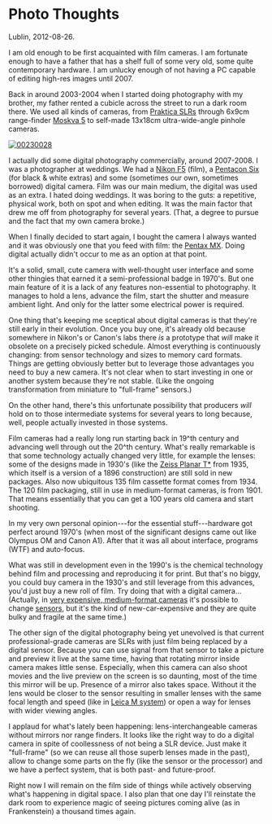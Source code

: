 # Photo Thoughts

Lublin, 2012-08-26.

I am old enough to be first acquainted with film cameras. I am fortunate enough to have a father that has a shelf full of some very old, some quite contemporary hardware. I am unlucky enough of not having a PC capable of editing high-res images until 2007.

Back in around 2003-2004 when I started doing photography with my brother, my father rented a cubicle across the street to run a dark room there. We used all kinds of cameras, from [Praktica SLRs](http://camerapedia.wikia.com/wiki/MTL_5) through 6x9cm range-finder [Moskva 5](http://mattsclassiccameras.com/moskva_5.html) to self-made 13x18cm ultra-wide-angle pinhole cameras.

<a href="http://www.flickr.com/photos/szywon/8119730372/" title="00230028 by szywon, on Flickr"><img src="http://farm9.staticflickr.com/8189/8119730372_6949dbfda2.jpg" alt="00230028"></a>

I actually did some digital photography commercially, around 2007-2008. I was a photographer at weddings. We had a [Nikon F5](http://www.mir.com.my/rb/photography/hardwares/classics/NikonF5) (film), a [Pentacon Six](http://camerapedia.wikia.com/wiki/Praktisix_%26_Pentacon_six) (for black & white extras) and some (sometimes our own, sometimes borrowed) digital camera. Film was our main medium, the digital was used as an extra. I hated doing weddings. It was boring to the guts: a repetitive, physical work, both on spot and when editing. It was the main factor that drew me off from photography for several years. (That, a degree to pursue and the fact that my own camera broke.)

When I finally decided to start again, I bought the camera I always wanted and it was obviously one that you feed with film: the [Pentax MX](http://kmp.bdimitrov.de/bodies/film_M/MX.html). Doing digital actually didn't occur to me as an option at that point.

It's a solid, small, cute camera with well-thought user interface and some other thingies that earned it a semi-professional badge in 1970's. But one main feature of it is a lack of any features non-essential to photography. It manages to hold a lens, advance the film, start the shutter and measure ambient light. And only for the latter some electrical power is required.

One thing that's keeping me sceptical about digital cameras is that they're still early in their evolution. Once you buy one, it's already old because somewhere in Nikon's or Canon's labs there _is_ a prototype that _will_ make it obsolete on a precisely picked schedule. Almost everything is continuously changing: from sensor technology and sizes to memory card formats. Things are getting obviously better but to leverage those advantages you need to buy a new camera. It's not clear when to start investing in one or another system because they're not stable. (Like the ongoing transformation from miniature to "full-frame" sensors.)

On the other hand, there's this unfortunate possibility that producers _will_ hold on to those intermediate systems for several years to long because, well, people actually invested in those systems.

Film cameras had a really long run starting back in 19^th century and advancing well through out the 20^th century. What's really remarkable is that some technology actually changed very little, for example the lenses: some of the designs made in 1930's (like the [Zeiss Planar T*](http://lenses.zeiss.com/camera-lenses/en_de/camera_lenses/slr-lenses/planart1450.html) from 1935, which itself is a version of a 1896 construction) are still sold in new packages. Also now ubiquitous 135 film cassette format comes from 1934. The 120 film packaging, still in use in medium-format cameras, is from 1901. That means essentially that you can get a 100 years old camera and start shooting.

In my very own personal opinion---for the essential stuff---hardware got perfect around 1970's (when most of the significant designs came out like Olympus OM and Canon A1). After that it was all about interface, programs (WTF) and auto-focus.

What was still in development even in the 1990's is the chemical technology behind film and processing and reproducing it for print. But that's no biggy, you could buy camera in the 1930's and still leverage from this advances, you'd just buy a new roll of film. Try doing that with a digital camera... (Actually, in [very expensive, medium-format cameras](http://www.hasselbladusa.com/products/v-system/503cw.aspx) it's possible to change [sensors](http://www.hasselbladusa.com/products/digital-backs/cfv-50.aspx), but it's the kind of new-car-expensive and they are quite bulky and fragile at the same time.)

The other sign of the digital photography being yet unevolved is that current professional-grade cameras are SLRs with just film being replaced by a digital sensor. Because you can use signal from that sensor to take a picture and preview it live at the same time, having that rotating mirror inside camera makes little sense. Especially, when this camera can also shoot movies and the live preview on the screen is so daunting, most of the time this mirror will be up. Presence of a mirror also takes space. Without it the lens would be closer to the sensor resulting in smaller lenses with the same focal length and speed (like in [Leica M system](http://en.leica-camera.com/photography/m_system/)) or open a way for lenses with wider viewing angles.

I applaud for what's lately been happening: lens-interchangeable cameras without mirrors nor range finders. It looks like the right way to do a digital camera in spite of coollessness of not being a SLR device. Just make it "full-frame" (so we can reuse all those superb lenses made in the past), allow to change some parts on the fly (like the sensor or the processor) and we have a perfect system, that is both past- and future-proof.

Right now I will remain on the film side of things while actively observing what's happening in digital space. I also plan that one day I'll reinstate the dark room to experience magic of seeing pictures coming alive (as in Frankenstein) a thousand times again.
